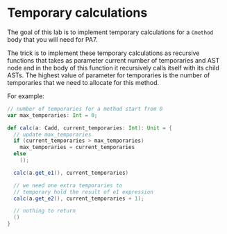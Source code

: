 # Temporary calculations

The goal of this lab is to implement temporary calculations for a `Cmethod` body that you will need for PA7.

The trick is to implement these temporary calculations as recursive functions that takes as parameter current number of temporaries and AST node and in the body of this function it recursively calls itself with its child ASTs. The highest value of parameter for temporaries is the number of temporaries that we need to allocate for this method.

For example:

```scala
// number of temporaries for a method start from 0
var max_temporaries: Int = 0;

def calc(a: Cadd, current_temporaries: Int): Unit = {
  // update max_temporaries
  if (current_temporaries > max_temporaries)
    max_temporaries = current_temporaries
  else
    ();

  calc(a.get_e1(), current_temporaries)

  // we need one extra temporaries to
  // temporary hold the result of e1 expression
  calc(a.get_e2(), current_temporaries + 1);

  // nothing to return
  ()
}
```

